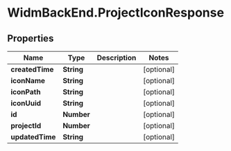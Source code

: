# WidmBackEnd.ProjectIconResponse

## Properties

Name | Type | Description | Notes
------------ | ------------- | ------------- | -------------
**createdTime** | **String** |  | [optional] 
**iconName** | **String** |  | [optional] 
**iconPath** | **String** |  | [optional] 
**iconUuid** | **String** |  | [optional] 
**id** | **Number** |  | [optional] 
**projectId** | **Number** |  | [optional] 
**updatedTime** | **String** |  | [optional] 


